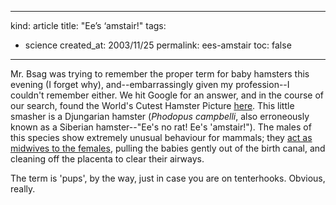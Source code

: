 -----
kind: article
title: "Ee&#8217;s &#8216;amstair!"
tags:
- science
created_at: 2003/11/25
permalink: ees-amstair
toc: false
-----

<p>Mr. Bsag was trying to remember the proper term for baby hamsters this evening (I forget why), and--embarrassingly given my profession--I couldn't remember either. We hit Google for an answer, and in the course of our search, found the World's Cutest Hamster Picture <a href="http://www.hamsterific.com/Hamsterpics/FNF/Black-Pearl.jpg">here</a>. This little smasher is a Djungarian hamster (<em>Phodopus campbelli</em>, also erroneously known as a Siberian hamster--"Ee's no rat! Ee's 'amstair!"). The males of this species show extremely unusual behaviour for mammals; they <a href="http://news.bbc.co.uk/1/hi/sci/tech/720421.stm">act as midwives to the females</a>, pulling the babies gently out of the birth canal, and cleaning off the placenta to clear their airways.</p>

<p>The term is 'pups', by the way, just in case you are on tenterhooks. Obvious, really.</p>


